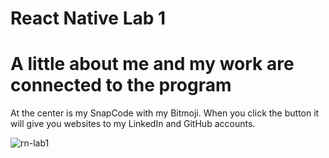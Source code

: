 # React Native Lab 1

# A little about me and my work are connected to the program 

At the center is my SnapCode with my Bitmoji. 
When you click the button it will give you websites to my LinkedIn and GitHub accounts. 

![rn-lab1](https://user-images.githubusercontent.com/81542559/125390011-fe6a3d00-e356-11eb-8a2d-4bebe395c02e.PNG)
